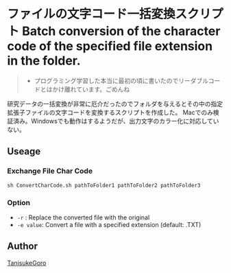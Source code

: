 ファイルの文字コード一括変換スクリプト
Batch conversion of the character code of the specified file extension in the folder.
====

> * プログラミング学習した本当に最初の頃に書いたのでリーダブルコードとはかけ離れています。ごめんね


研究データの一括変換が非常に厄介だったのでフォルダを与えるとその中の指定拡張子ファイルの文字コードを変換するスクリプトを作成した。
Macでのみ検証済み。Windowsでも動作はするようだが、出力文字のカラー化に対応していない。

## Useage

### Exchange File Char Code

`sh ConvertCharCode.sh pathToFolder1 pathToFolder2 pathToFolder3` 

### Option

- `-r` :  Replace the converted file with the original
- `-e value`: Convert a file with a specified extension (default: .TXT) 
## Author

[TanisukeGoro](https://github.com/TanisukeGoro)
